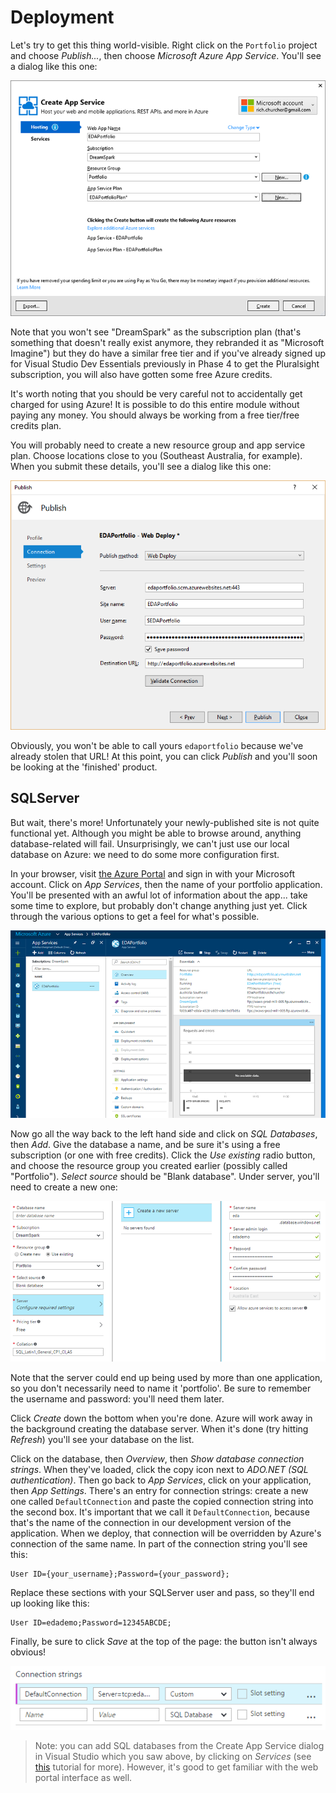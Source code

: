# Deployment

Let's try to get this thing world-visible. Right click on the `Portfolio` project and choose _Publish..._, then choose _Microsoft Azure App Service_. You'll see a dialog like this one:

![](portfolio-create-app-service.png)

Note that you won't see "DreamSpark" as the subscription plan (that's something that doesn't really exist anymore, they rebranded it as "Microsoft Imagine") but they do have a similar free tier and if you've already signed up for Visual Studio Dev Essentials previously in Phase 4 to get the Pluralsight subscription, you will also have gotten some free Azure credits.

It's worth noting that you should be very careful not to accidentally get charged for using Azure! It is possible to do this entire module without paying any money. You should always be working from a free tier/free credits plan.

You will probably need to create a new resource group and app service plan. Choose locations close to you (Southeast Australia, for example). When you submit these details, you'll see a dialog like this one:

![](portfolio-publish.png)

Obviously, you won't be able to call yours `edaportfolio` because we've already stolen that URL! At this point, you can click _Publish_ and you'll soon be looking at the 'finished' product.


## SQLServer

But wait, there's more! Unfortunately your newly-published site is not quite functional yet. Although you might be able to browse around, anything database-related will fail. Unsurprisingly, we can't just use our local database on Azure: we need to do some more configuration first.

In your browser, visit [the Azure Portal](https://portal.azure.com) and sign in with your Microsoft account. Click on _App Services_, then the name of your portfolio application. You'll be presented with an awful lot of information about the app... take some time to explore, but probably don't change anything just yet. Click through the various options to get a feel for what's possible.

![](portfolio-azure.png)

Now go all the way back to the left hand side and click on _SQL Databases_, then _Add_. Give the database a name, and be sure it's using a free subscription (or one with free credits). Click the _Use existing_ radio button, and choose the resource group you created earlier (possibly called "Portfolio"). _Select source_ should be "Blank database". Under server, you'll need to create a new one:

![](portfolio-sql-server.png)

Note that the server could end up being used by more than one application, so you don't necessarily need to name it 'portfolio'. Be sure to remember the username and password: you'll need them later.

Click _Create_ down the bottom when you're done. Azure will work away in the background creating the database server. When it's done (try hitting _Refresh_) you'll see your database on the list.

Click on the database, then _Overview_, then _Show database connection strings_. When they've loaded, click the copy icon next to _ADO.NET (SQL authentication)_. Then go back to _App Services_, click on your application, then _App Settings_. There's an entry for connection strings: create a new one called `DefaultConnection` and paste the copied connection string into the second box.  It's important that we call it `DefaultConnection`, because that's the name of the connection in our development version of the application. When we deploy, that connection will be overridden by Azure's connection of the same name.
In part of the connection string you'll see this:

```
User ID={your_username};Password={your_password};
```

Replace these sections with your SQLServer user and pass, so they'll end up looking like this:

```
User ID=edademo;Password=12345ABCDE;
```

Finally, be sure to click _Save_ at the top of the page: the button isn't always obvious!


![](portfolio-connection.png)

> Note: you can add SQL databases from the Create App Service dialog in Visual Studio which you saw above, by clicking on _Services_ (see [this](https://azure.microsoft.com/en-us/documentation/articles/web-sites-dotnet-deploy-aspnet-mvc-app-membership-oauth-sql-database/) tutorial for more). However, it's good to get familiar with the web portal interface as well.

